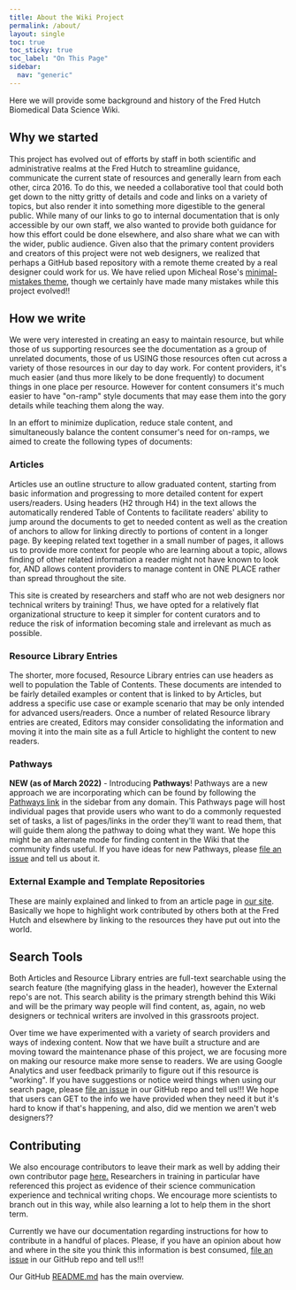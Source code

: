 ```yaml
---
title: About the Wiki Project
permalink: /about/
layout: single
toc: true
toc_sticky: true
toc_label: "On This Page"
sidebar:
  nav: "generic"
---
```

Here we will provide some background and history of the Fred Hutch Biomedical Data Science Wiki.

## Why we started
This project has evolved out of efforts by staff in both scientific and administrative realms at the Fred Hutch to streamline guidance, communicate the current state of resources and generally learn from each other, circa 2016.  To do this, we needed a collaborative tool that could both get down to the nitty gritty of details and code and links on a variety of topics, but also render it into something more digestible to the general public.  While many of our links to go to internal documentation that is only accessible by our own staff, we also wanted to provide both guidance for how this effort could be done elsewhere, and also share what we can with the wider, public audience.  Given also that the primary content providers and creators of this project were not web designers, we realized that perhaps a GitHub based repository with a remote theme created by a real designer could work for us.  We have relied upon Micheal Rose's [minimal-mistakes theme](https://mmistakes.github.io/minimal-mistakes/), though we certainly have made many mistakes while this project evolved!!



## How we write
We were very interested in creating an easy to maintain resource, but while those of us supporting resources see the documentation as a group of unrelated documents, those of us USING those resources often cut across a variety of those resources in our day to day work.  For content providers, it's much easier (and thus more likely to be done frequently) to document things in one place per resource.  However for content consumers it's much easier to have "on-ramp" style documents that may ease them into the gory details while teaching them along the way.  

In an effort to minimize duplication, reduce stale content, and simultaneously balance the content consumer's need for on-ramps, we aimed to create the following types of documents:

### Articles
Articles use an outline structure to allow graduated content, starting from basic information and progressing to more detailed content for expert users/readers. Using headers (H2 through H4) in the text allows the automatically rendered Table of Contents to facilitate readers' ability to jump around the documents to get to needed content as well as the creation of anchors to allow for linking directly to portions of content in a longer page. By keeping related text together in a small number of pages, it allows us to provide more context for people who are learning about a topic, allows finding of other related information a reader might not have known to look for, AND allows content providers to manage content in ONE PLACE rather than spread throughout the site.

This site is created by researchers and staff who are not web designers nor technical writers by training! Thus, we have opted for a relatively flat organizational structure to keep it simpler for content curators and to reduce the risk of information becoming stale and irrelevant as much as possible.


### Resource Library Entries
The shorter, more focused, Resource Library entries can use headers as well to population the Table of Contents. These documents are intended to be fairly detailed examples or content that is linked to by Articles, but address a specific use case or example scenario that may be only intended for advanced users/readers. Once a number of related Resource library entries are created, Editors may consider consolidating the information and moving it into the main site as a full Article to highlight the content to new readers.

### Pathways
**NEW (as of March 2022)** - Introducing **Pathways**!  Pathways are a new approach we are incorporating which can be found by following the [Pathways link](/pathways/) in the sidebar from any domain.  This Pathways page will host individual pages that provide users who want to do a commonly requested set of tasks, a list of pages/links in the order they'll want to read them, that will guide them along the pathway to doing what they want.  We hope this might be an alternate mode for finding content in the Wiki that the community finds useful.  If you have ideas for new Pathways, please [file an issue](https://github.com/FredHutch/wiki/issues) and tell us about it.  

### External Example and Template Repositories
These are mainly explained and linked to from an article page in [our site](/scicomputing/software_examples/).  Basically we hope to highlight work contributed by others both at the Fred Hutch and elsewhere by linking to the resources they have put out into the world.  


## Search Tools

Both Articles and Resource Library entries are full-text searchable using the search feature (the magnifying glass in the header), however the External repo's are not. This search ability is the primary strength behind this Wiki and will be the primary way people will find content, as, again, no web designers or technical writers are involved in this grassroots project.

Over time we have experimented with a variety of search providers and ways of indexing content.  Now that we have built a structure and are moving toward the maintenance phase of this project, we are focusing more on making our resource make more sense to readers.  We are using Google Analytics and user feedback primarily to figure out if this resource is "working".  If you have suggestions or notice weird things when using our search page, please [file an issue](https://github.com/FredHutch/wiki/issues) in our GitHub repo and tell us!!!  We hope that users can GET to the info we have provided when they need it but it's hard to know if that's happening, and also, did we mention we aren't web designers??


## Contributing

We also encourage contributors to leave their mark as well by adding their own contributor page [here.](/contributors/)  Researchers in training in particular have referenced this project as evidence of their science communication experience and technical writing chops.  We encourage more scientists to branch out in this way, while also learning a lot to help them in the short term.  

Currently we have our documentation regarding instructions for how to contribute in a handful of places.  Please, if you have an opinion about how and where in the site you think this information is best consumed, [file an issue](https://github.com/FredHutch/wiki/issues) in our GitHub repo and tell us!!!


Our GitHub [README.md](https://github.com/FredHutch/wiki) has the main overview.